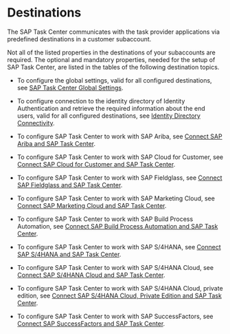 <!-- loio34707338cdf94faa9ff2a684b16a8a5f -->

# Destinations

The SAP Task Center communicates with the task provider applications via predefined destinations in a customer subaccount.

Not all of the listed properties in the destinations of your subaccounts are required. The optional and mandatory properties, needed for the setup of SAP Task Center, are listed in the tables of the following destination topics.

-   To configure the global settings, valid for all configured destinations, see [SAP Task Center Global Settings](sap-task-center-global-settings-99e5302.md).
-   To configure connection to the identity directory of Identity Authentication and retrieve the required information about the end users, valid for all configured destinations, see [Identity Directory Connectivity](identity-directory-connectivity-3dcfba9.md).
-   To configure SAP Task Center to work with SAP Ariba, see [Connect SAP Ariba and SAP Task Center](connect-sap-ariba-and-sap-task-center-d26b525.md).

-   To configure SAP Task Center to work with SAP Cloud for Customer, see [Connect SAP Cloud for Customer and SAP Task Center](connect-sap-cloud-for-customer-and-sap-task-center-ec09002.md).

-   To configure SAP Task Center to work with SAP Fieldglass, see [Connect SAP Fieldglass and SAP Task Center](connect-sap-fieldglass-and-sap-task-center-9367f0d.md).

-   To configure SAP Task Center to work with SAP Marketing Cloud, see [Connect SAP Marketing Cloud and SAP Task Center](connect-sap-marketing-cloud-and-sap-task-center-18b3848.md).

-   To configure SAP Task Center to work with SAP Build Process Automation, see [Connect SAP Build Process Automation and SAP Task Center](connect-sap-build-process-automation-and-sap-task-center-e1e1dce.md).

-   To configure SAP Task Center to work with SAP S/4HANA, see [Connect SAP S/4HANA and SAP Task Center](connect-sap-s-4hana-and-sap-task-center-143af9b.md).

-   To configure SAP Task Center to work with SAP S/4HANA Cloud, see [Connect SAP S/4HANA Cloud and SAP Task Center](connect-sap-s-4hana-cloud-and-sap-task-center-0aff1b4.md).

-   To configure SAP Task Center to work with SAP S/4HANA Cloud, private edition, see [Connect SAP S/4HANA Cloud, Private Edition and SAP Task Center](connect-sap-s-4hana-cloud-private-edition-and-sap-task-center-50ce133.md).

-   To configure SAP Task Center to work with SAP SuccessFactors, see [Connect SAP SuccessFactors and SAP Task Center](connect-sap-successfactors-and-sap-task-center-eae23f3.md).


